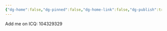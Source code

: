 ```yaml
---
{"dg-home":false,"dg-pinned":false,"dg-home-link":false,"dg-publish":true,"tags":["dgblip"],"disabled rules":["yaml-title","yaml-title-alias","file-name-heading"],"title":"philipp on mastodon @ 2024-05-24","created-date":"2024-05-24T17:58:00","id":112497359641482910,"updated-date":"2025-05-02T08:50:44","dg-path":"blips/112497359641482916.md","permalink":"/blips/112497359641482916/","dgPassFrontmatter":true}
---
```



Add me on ICQ: 104329329



